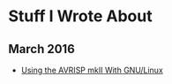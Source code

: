 # Stuff I Wrote About

## March 2016

* [Using the AVRISP mkII With GNU/Linux](/?c=articles/avrisp_mk2)